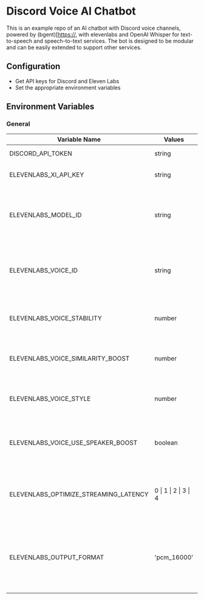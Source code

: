 # Discord Voice AI Chatbot

This is an example repo of an AI chatbot with Discord voice channels, powered by (bgent)[[https://](https://github.com/JoinTheAlliance/bgent), with elevenlabs and OpenAI Whisper for text-to-speech and speech-to-text services. The bot is designed to be modular and can be easily extended to support other services.

## Configuration
- Get API keys for Discord and Eleven Labs
- Set the appropriate environment variables

## Environment Variables

### General

| Variable Name                         | Values                | Defaults                 | Description                                                                      |
|---------------------------------------|-----------------------|--------------------------|----------------------------------------------------------------------------------|
| DISCORD_API_TOKEN                     | string                | ''                       | Discord bot API token.                                                           |
| ELEVENLABS_XI_API_KEY                 | string                | ''                       | API key for Eleven Labs.                                                         |
| ELEVENLABS_MODEL_ID                   | string                | 'eleven_multilingual_v2' | Model ID for a specific language model in Eleven Labs.                           |
| ELEVENLABS_VOICE_ID                   | string                | '21m00Tcm4TlvDq8ikWAM'   | Voice ID for a specific voice in Eleven Labs. Default is "Rachel".               |
| ELEVENLABS_VOICE_STABILITY            | number                | 0.5                      | Stability parameter for Eleven Labs voice synthesis.                             |
| ELEVENLABS_VOICE_SIMILARITY_BOOST     | number                | 0.9                      | Similarity boost for Eleven Labs voice synthesis.                                |
| ELEVENLABS_VOICE_STYLE                | number                | 0.66                     | Style parameter for Eleven Labs voice synthesis.                                 |
| ELEVENLABS_VOICE_USE_SPEAKER_BOOST    | boolean               | false                    | Whether to use speaker boost in Eleven Labs voice synthesis.                     |
| ELEVENLABS_OPTIMIZE_STREAMING_LATENCY | 0 \| 1 \| 2 \| 3 \| 4 | 4                        | Level of optimization for streaming latency in Eleven Labs.                      |
| ELEVENLABS_OUTPUT_FORMAT              | 'pcm_16000'           | 'pcm_16000'              | Output format for voice synthesis. Currently only pcm_16000 will work properly.  |

